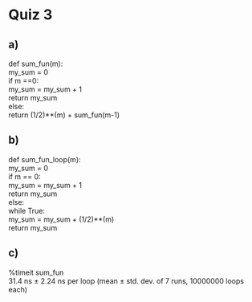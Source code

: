 # Quiz 3    
## a)  
def sum_fun(m):  
    my_sum = 0  
    if m ==0:  
        my_sum = my_sum + 1  
        return my_sum  
    else:  
        return (1/2)**(m) + sum_fun(m-1)      
## b)  
def sum_fun_loop(m):  
    my_sum = 0  
    if m == 0:  
        my_sum = my_sum + 1  
        return my_sum  
    else:  
        while True:  
            my_sum = my_sum + (1/2)**(m)  
        return my_sum  
## c) 
%timeit sum_fun  
31.4 ns ± 2.24 ns per loop (mean ± std. dev. of 7 runs, 10000000 loops each)  		


